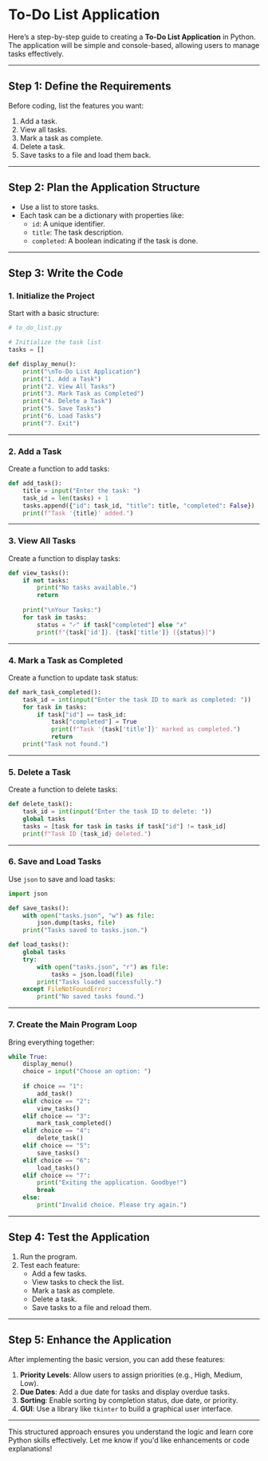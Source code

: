 # To-Do List Application

Here’s a step-by-step guide to creating a **To-Do List Application** in Python. The application will be simple and console-based, allowing users to manage tasks effectively.

---

## **Step 1: Define the Requirements**

Before coding, list the features you want:

1. Add a task.
2. View all tasks.
3. Mark a task as complete.
4. Delete a task.
5. Save tasks to a file and load them back.

---

## **Step 2: Plan the Application Structure**

- Use a list to store tasks.
- Each task can be a dictionary with properties like:
  - `id`: A unique identifier.
  - `title`: The task description.
  - `completed`: A boolean indicating if the task is done.

---

## **Step 3: Write the Code**

### **1. Initialize the Project**

Start with a basic structure:

```python
# to_do_list.py

# Initialize the task list
tasks = []

def display_menu():
    print("\nTo-Do List Application")
    print("1. Add a Task")
    print("2. View All Tasks")
    print("3. Mark Task as Completed")
    print("4. Delete a Task")
    print("5. Save Tasks")
    print("6. Load Tasks")
    print("7. Exit")
```

---

### **2. Add a Task**

Create a function to add tasks:

```python
def add_task():
    title = input("Enter the task: ")
    task_id = len(tasks) + 1
    tasks.append({"id": task_id, "title": title, "completed": False})
    print(f"Task '{title}' added.")
```

---

### **3. View All Tasks**

Create a function to display tasks:

```python
def view_tasks():
    if not tasks:
        print("No tasks available.")
        return
    
    print("\nYour Tasks:")
    for task in tasks:
        status = "✓" if task["completed"] else "✗"
        print(f"{task['id']}. {task['title']} [{status}]")
```

---

### **4. Mark a Task as Completed**

Create a function to update task status:

```python
def mark_task_completed():
    task_id = int(input("Enter the task ID to mark as completed: "))
    for task in tasks:
        if task["id"] == task_id:
            task["completed"] = True
            print(f"Task '{task['title']}' marked as completed.")
            return
    print("Task not found.")
```

---

### **5. Delete a Task**

Create a function to delete tasks:

```python
def delete_task():
    task_id = int(input("Enter the task ID to delete: "))
    global tasks
    tasks = [task for task in tasks if task["id"] != task_id]
    print(f"Task ID {task_id} deleted.")
```

---

### **6. Save and Load Tasks**

Use `json` to save and load tasks:

```python
import json

def save_tasks():
    with open("tasks.json", "w") as file:
        json.dump(tasks, file)
    print("Tasks saved to tasks.json.")

def load_tasks():
    global tasks
    try:
        with open("tasks.json", "r") as file:
            tasks = json.load(file)
        print("Tasks loaded successfully.")
    except FileNotFoundError:
        print("No saved tasks found.")
```

---

### **7. Create the Main Program Loop**

Bring everything together:

```python
while True:
    display_menu()
    choice = input("Choose an option: ")
    
    if choice == "1":
        add_task()
    elif choice == "2":
        view_tasks()
    elif choice == "3":
        mark_task_completed()
    elif choice == "4":
        delete_task()
    elif choice == "5":
        save_tasks()
    elif choice == "6":
        load_tasks()
    elif choice == "7":
        print("Exiting the application. Goodbye!")
        break
    else:
        print("Invalid choice. Please try again.")
```

---

## **Step 4: Test the Application**

1. Run the program.
2. Test each feature:
   - Add a few tasks.
   - View tasks to check the list.
   - Mark a task as complete.
   - Delete a task.
   - Save tasks to a file and reload them.

---

## **Step 5: Enhance the Application**

After implementing the basic version, you can add these features:

1. **Priority Levels**: Allow users to assign priorities (e.g., High, Medium, Low).
2. **Due Dates**: Add a due date for tasks and display overdue tasks.
3. **Sorting**: Enable sorting by completion status, due date, or priority.
4. **GUI**: Use a library like `tkinter` to build a graphical user interface.

---

This structured approach ensures you understand the logic and learn core Python skills effectively. Let me know if you'd like enhancements or code explanations!